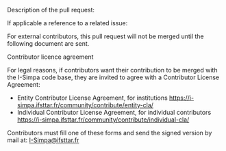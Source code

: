 Description of the pull request:


If applicable a reference to a related issue:


For external contributors, this pull request will not be merged until the following document are sent.

Contributor licence agreement

For legal reasons, if contributors want their contribution to be merged with the I-Simpa code base, they are invited to agree with a Contributor License Agreement:

- Entity Contributor License Agreement, for institutions 
https://i-simpa.ifsttar.fr/community/contribute/entity-cla/
- Individual Contributor License Agreement, for individual contributors 
https://i-simpa.ifsttar.fr/community/contribute/individual-cla/

Contributors must fill one of these forms and send the signed version by mail at: I-Simpa@ifsttar.fr

